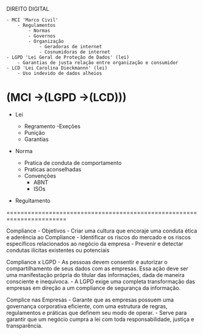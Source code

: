 DIREITO DIGITAL

    - MCI 'Marco Civil'	    
	    - Regulamentos
            - Normas
		    - Governos
		    - Organização
                - Geradoras de internet
                - Cosnumidoras de internet
    - LGPD 'Lei Geral de Proteção de Dados' (lei)
        - Garantias de justa relação entre organização e consumidor
    - LCD 'Lei Carolina Dieckmannn' (lei)
        - Uso indevido de dados alheios

(MCI ->(LGPD ->(LCD)))
=======================================================================

- Lei
	- Regramento
        -Exeções
	- Punição
    - Garantias

- Norma 
    - Pratica de conduta de comportamento
    - Praticas aconselhadas
    - Convenções
        - ABNT
        - ISOs

- Regultamento

=======================================================================

Compliance
    - Objetivos
        - Criar uma cultura que encoraje uma conduta ética e aderência ao Compliance
        - Identificar os riscos do mercado e os riscos específicos relacionados ao negócio da empresa
        - Prevenir e detectar condutas ilícitas existentes ou potenciais

Compliance x LGPD
    - As pessoas devem consentir e autorizar o compartilhamento de seus dados com as empresas. Essa ação deve ser uma manifestação própria do titular das informações, dada de maneira consciente e inequívoca.
    - A LGPD exige uma completa transformação das empresas em direção a um compliance de segurança da informação.


Complice nas Empresas
    - Garante que as empresas possuem uma governança corporativa eficiente, com uma estrutura de regras, regulamentos e práticas que definem seu modo de operar.
    - Serve para garantir que um negócio cumpra a lei com toda responsabilidade, justiça e transparência.
